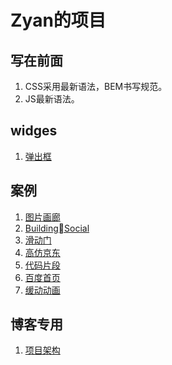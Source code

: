 # Zyan的项目

## 写在前面

1. CSS采用最新语法，BEM书写规范。
1. JS最新语法。

## widges

1. [弹出框](./Modals/index.html)

## 案例

1. [图片画廊](./Gallery/)
1. [BuildingSocial](./BuildingSocial/index.html)
1. [滑动门](./滑动门)
1. [高仿京东](./高仿京东)
1. [代码片段](./codeSnippets)
1. [百度首页](./百度首页)
1. [缓动动画](./JS缓动动画)

## 博客专用

1. [项目架构](./项目架构)